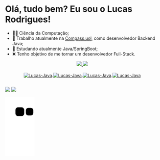 # Olá, tudo bem? Eu sou o Lucas Rodrigues!
- 👨‍🎓 Ciência da Computação;
- 💼 Trabalho atualmente na [Compass.uol](https://compass.uol/), como desenvolvedor Backend Java;
- 🌱 Estudando atualmente Java/SpringBoot;
- ❌ Tenho objetivo de me tornar um desenvolvedor Full-Stack.

<div align="center">
  <a href="https://github.com/RodriguesLucas">
    <img height="180em" src="https://github-readme-stats.vercel.app/api/top-langs/?username=RodriguesLucas&layout=compact&langs_count=7&theme=dark"/>
  <img height="180em" src="https://github-readme-stats.vercel.app/api?username=RodriguesLucas&show_icons=true&theme=dark&include_all_commits=true&count_private=true"/>
  
</div>

</div>
<div align="center" style="display: inline_block"><br>
  <img align="center" alt="Lucas-Java" height="30" width="40" src="https://cdn.jsdelivr.net/gh/devicons/devicon/icons/java/java-original.svg">
  <img align="center" alt="Lucas-Java" height="30" width="40" src="https://cdn.jsdelivr.net/gh/devicons/devicon/icons/css3/css3-original.svg">
  <img align="center" alt="Lucas-Java" height="30" width="40" src="https://cdn.jsdelivr.net/gh/devicons/devicon/icons/html5/html5-original.svg">
  <img align="center" alt="Lucas-Java" height="30" width="40" src="https://cdn.jsdelivr.net/gh/devicons/devicon/icons/typescript/typescript-original.svg">
</div>

##

<div> 
  <a href="https://www.instagram.com/lucasrodriguees0018/" target="_blank"><img src="https://img.shields.io/badge/-Instagram-%23E4405F?style=for-the-badge&logo=instagram&logoColor=white" target="_blank"></a>
  <a href="https://www.linkedin.com/in/lucas-rodrigues-0558a3205/" target="_blank"><img src="https://img.shields.io/badge/-LinkedIn-%230077B5?style=for-the-badge&logo=linkedin&logoColor=white" target="_blank"></a>
  
  ![Snake animation](https://github.com/RodriguesLucas/RodriguesLucas/blob/output/github-contribution-grid-snake.svg)
</div>
 

